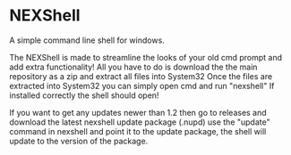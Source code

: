 # NEXShell
A simple command line shell for windows.

The NEXShell is made to streamline the looks of your old cmd prompt and add extra functionality!
All you have to do is download the the main repository as a zip and extract all files into System32
Once the files are extracted into System32 you can simply open cmd and run "nexshell"
If installed correctly the shell should open!

If you want to get any updates newer than 1.2 then go to releases and download the latest nexshell update package (.nupd)
use the "update" command in nexshell and point it to the update package, the shell will update to the version of the package.
